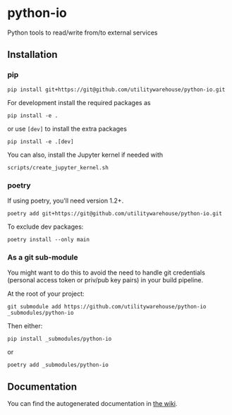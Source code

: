 # python-io

Python tools to read/write from/to external services

## Installation

### pip

```
pip install git+https://git@github.com/utilitywarehouse/python-io.git
```

For development install the required packages as

```
pip install -e .
```

or use `[dev]` to install the extra packages

```
pip install -e .[dev]
```

You can also, install the Jupyter kernel if needed with

```
scripts/create_jupyter_kernel.sh
```

### poetry

If using poetry, you'll need version 1.2+.

```
poetry add git+https://git@github.com/utilitywarehouse/python-io.git
```

To exclude dev packages:

```
poetry install --only main
```

### As a git sub-module

You might want to do this to avoid the need to handle git credentials (personal access token or priv/pub key pairs) in your build pipeline.

At the root of your project:

```
git submodule add https://github.com/utilitywarehouse/python-io _submodules/python-io
```

Then either:

```
pip install _submodules/python-io
```

or

```
poetry add _submodules/python-io
```

## Documentation

You can find the autogenerated documentation in [the wiki](https://github.com/utilitywarehouse/python-io/wiki).
